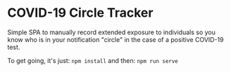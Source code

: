 # COVID-19 Circle Tracker

Simple SPA to manually record extended exposure to individuals so you know who is in your notification "circle" in the case of a positive COVID-19 test.

To get going, it's just:
`npm install`
and then:
`npm run serve`
